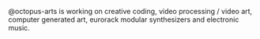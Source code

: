@octopus-arts is working on creative coding, video processing / video art, computer generated art, eurorack modular synthesizers and electronic music.

<!---
octopus-arts/octopus-arts is a ✨ special ✨ repository because its `README.md` (this file) appears on your GitHub profile.
You can click the Preview link to take a look at your changes.
--->
